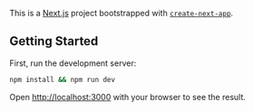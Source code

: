 This is a [Next.js](https://nextjs.org) project bootstrapped with [`create-next-app`](https://nextjs.org/docs/app/api-reference/cli/create-next-app).

## Getting Started

First, run the development server:

```bash
npm install && npm run dev
```

Open [http://localhost:3000](http://localhost:3000) with your browser to see the result.
